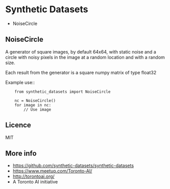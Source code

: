 

# Synthetic Datasets


* NoiseCircle


## NoiseCircle

A generator of square images, by default 64x64, with static noise and a circle
with noisy pixels in the image at a random location and with a random size.

Each result from the generator is a square numpy matrix of type float32

Example use::

```
    from synthetic_datasets import NoiseCircle

    nc = NoiseCircle()
    for image in nc:
        // Use image
```

## Licence
MIT


## More info
- https://github.com/synthetic-datasets/synthetic-datasets
- https://www.meetup.com/Toronto-AI/
- http://torontoai.org/
- A Toronto AI initiative

